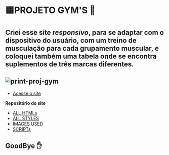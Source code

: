 # 🟨PROJETO GYM'S 💪
Criei esse site *responsivo*, para se adaptar com o dispositivo do usuário, com um treino de musculação para cada grupamento muscular, e coloquei também uma tabela onde se encontra suplementos de três marcas diferentes.
---

![print-proj-gym](https://github.com/FelipePinheiroRegina/projeto-gym/assets/113048688/8511f2d5-cf50-46f1-b043-4c393617cc7d)
---
- [Acesse o site](https://felipepinheiroregina.github.io/projeto-gym/index/index)

**Repositório do site**

- [ALL HTMLs](https://github.com/FelipePinheiroRegina/projeto-gym/tree/main/index)
- [ALL STYLES](https://github.com/FelipePinheiroRegina/projeto-gym/tree/main/estilos)
- [IMAGES USED](https://github.com/FelipePinheiroRegina/projeto-gym/tree/main/imagens)
- [SCRIPTs](https://github.com/FelipePinheiroRegina/projeto-gym/blob/main/script/script.js)

## GoodBye ✋



